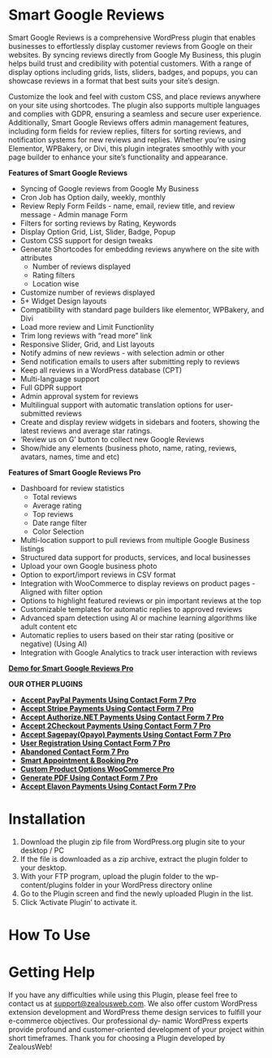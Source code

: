 # Smart Google Reviews

Smart Google Reviews is a comprehensive WordPress plugin that enables businesses to effortlessly display customer reviews from Google on their websites. By syncing reviews directly from Google My Business, this plugin helps build trust and credibility with potential customers. With a range of display options including grids, lists, sliders, badges, and popups, you can showcase reviews in a format that best suits your site’s design.

Customize the look and feel with custom CSS, and place reviews anywhere on your site using shortcodes. The plugin also supports multiple languages and complies with GDPR, ensuring a seamless and secure user experience. Additionally, Smart Google Reviews offers admin management features, including form fields for review replies, filters for sorting reviews, and notification systems for new reviews and replies. Whether you’re using Elementor, WPBakery, or Divi, this plugin integrates smoothly with your page builder to enhance your site’s functionality and appearance.

**Features of Smart Google Reviews**

- Syncing of Google reviews from Google My Business
- Cron Job has Option daily, weekly, monthly
- Review Reply Form Feilds - name, email, review title, and review message - Admin manage Form
- Filters for sorting reviews by Rating, Keywords
- Display Option Grid, List, Slider, Badge, Popup
- Custom CSS support for design tweaks
- Generate Shortcodes for embedding reviews anywhere on the site with attributes
    - Number of reviews displayed
    - Rating filters
    - Location wise
- Customize number of reviews displayed
- 5+ Widget Design layouts
- Compatibility with standard page builders like elementor, WPBakery, and Divi
- Load more review and Limit Functionlity
- Trim long reviews with “read more” link
- Responsive Slider, Grid, and List layouts
- Notify admins of new reviews - with selection admin or other
- Send notification emails to users after submitting reply to reviews
- Keep all reviews in a WordPress database (CPT)
- Multi-language support
- Full GDPR support
- Admin approval system for reviews
- Multilingual support with automatic translation options for user-submitted reviews
- Create and display review widgets in sidebars and footers, showing the latest reviews and average star ratings.
- ‘Review us on G’ button to collect new Google Reviews
- Show/hide any elements (business photo, name, rating, reviews, avatars, names, time and etc)

**Features of Smart Google Reviews Pro**

- Dashboard for review statistics
    - Total reviews
    - Average rating
    - Top reviews
    - Date range filter
    - Color Selection
- Multi-location support to pull reviews from multiple Google Business listings
- Structured data support for products, services, and local businesses
- Upload your own Google business photo
- Option to export/import reviews in CSV format
- Integration with WooCommerce to display reviews on product pages - Aligned with filter option
- Options to highlight featured reviews or pin important reviews at the top
- Customizable templates for automatic replies to approved reviews
- Advanced spam detection using AI or machine learning algorithms like adult content etc
- Automatic replies to users based on their star rating (positive or negative) (Using AI)
- Integration with Google Analytics to track user interaction with reviews

<strong>[Demo for Smart Google Reviews Pro]()</strong>

**OUR OTHER PLUGINS**

* <strong>[Accept PayPal Payments Using Contact Form 7 Pro](https://store.zealousweb.com/accept-paypal-payments-using-contact-form-7-pro)</strong>
* <strong>[Accept Stripe Payments Using Contact Form 7 Pro](https://store.zealousweb.com/accept-stripe-payments-using-contact-form-7-pro)</strong>
* <strong>[Accept Authorize.NET Payments Using Contact Form 7 Pro](https://store.zealousweb.com/accept-authorize-net-payments-using-contact-form-7-pro)</strong>
* <strong>[Accept 2Checkout Payments Using Contact Form 7 Pro](https://store.zealousweb.com/accept-2checkout-payments-using-contact-form-7-pro)</strong>
* <strong>[Accept Sagepay(Opayo) Payments Using Contact Form 7 Pro](https://store.zealousweb.com/accept-sage-pay-opayo-payments-using-contact-form-7-pro)</strong>
* <strong>[User Registration Using Contact Form 7 Pro](https://store.zealousweb.com/user-registration-using-contact-form-7-pro)</strong>
* <strong>[Abandoned Contact Form 7 Pro](https://store.zealousweb.com/abandoned-contact-form-7-pro)</strong>
* <strong>[Smart Appointment & Booking Pro](https://store.zealousweb.com/smart-appointment-booking-pro)</strong>
* <strong>[Custom Product Options WooCommerce Pro](https://store.zealousweb.com/custom-product-options-woocommerce-pro)</strong>
* <strong>[Generate PDF Using Contact Form 7 Pro](https://store.zealousweb.com/generate-pdf-using-contact-form-7-pro)</strong>
* <strong>[Accept Elavon Payments Using Contact Form 7 Pro](https://store.zealousweb.com/accept-elavon-payments-using-contact-form-7-pro)</strong>

# Installation
1. Download the plugin zip file from WordPress.org plugin site to your desktop / PC
2. If the file is downloaded as a zip archive, extract the plugin folder to your desktop.
3. With your FTP program, upload the plugin folder to the wp-content/plugins folder in your WordPress directory online
4. Go to the Plugin screen and find the newly uploaded Plugin in the list.
5. Click ‘Activate Plugin’ to activate it.

# How To Use


# Getting Help

If you have any difficulties while using this Plugin, please feel free to contact us at support@zealousweb.com. We also offer custom WordPress extension development and WordPress theme design services to fulfill your e-commerce objectives. Our professional dy‐ namic WordPress experts provide profound and customer-oriented development of your project within short timeframes. Thank you for choosing a Plugin developed by ZealousWeb!

